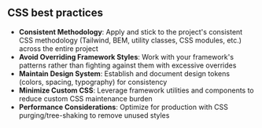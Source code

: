## CSS best practices

- **Consistent Methodology**: Apply and stick to the project's consistent CSS methodology (Tailwind,
  BEM, utility classes, CSS modules, etc.) across the entire project
- **Avoid Overriding Framework Styles**: Work with your framework's patterns rather than fighting
  against them with excessive overrides
- **Maintain Design System**: Establish and document design tokens (colors, spacing, typography) for
  consistency
- **Minimize Custom CSS**: Leverage framework utilities and components to reduce custom CSS
  maintenance burden
- **Performance Considerations**: Optimize for production with CSS purging/tree-shaking to remove
  unused styles
